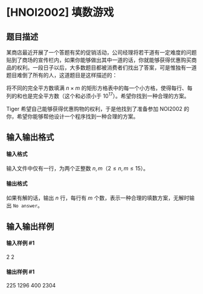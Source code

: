 
# [HNOI2002] 填数游戏
## 题目描述
某商店最近开展了一个答题有奖的促销活动，公司经理将若干道有一定难度的问题贴到了商场的宣传栏内，如果你能够做出其中一道的话，你就能够获得优惠购买商品的权利。一段日子以后，大多数题目都被消费者们找出了答案，可是惟独有一道题目难倒了所有的人，这道题目是这样描述的：

将不同的完全平方数填满 $n \times m$ 的矩形方格表中的每一个小方格，使得每行、每列的和也是完全平方数（这个和必须小于 ${10}^{17}$）。希望你找到一种合理的方案。

Tiger 希望自己能够获得优惠购物的权利，于是他找到了准备参加 NOI2002 的你，希望你能够帮他设计一个程序找到一种合理的方案。

## 输入输出格式
#### 输入格式

输入文件中仅有一行，为两个正整数 $n, m$（$2 \le n, m \le 15$）。
#### 输出格式

如果有解的话，输出 $n$ 行，每行有 $m$ 个数，表示一种合理的填数方案，无解时输出 `No answer`。

## 输入输出样例
#### 输入样例 #1
2 2

#### 输出样例 #1
225 1296
400 2304

 